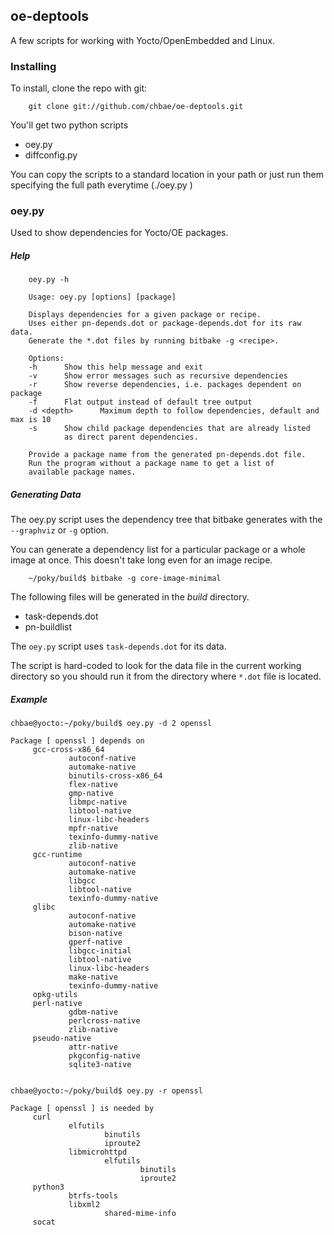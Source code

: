 ## oe-deptools

A few scripts for working with Yocto/OpenEmbedded and Linux.

###  Installing

To install, clone the repo with git:

        git clone git://github.com/chbae/oe-deptools.git

You'll get two python scripts

* oey.py
* diffconfig.py

You can copy the scripts to a standard location in your path or just
run them specifying the full path everytime (./oey.py <args>)

###  oey.py

Used to show dependencies for Yocto/OE packages.
 
#####  Help

        oey.py -h

        Usage: oey.py [options] [package]

        Displays dependencies for a given package or recipe.
        Uses either pn-depends.dot or package-depends.dot for its raw data.
        Generate the *.dot files by running bitbake -g <recipe>.

        Options:
        -h      Show this help message and exit
        -v      Show error messages such as recursive dependencies
        -r      Show reverse dependencies, i.e. packages dependent on package
        -f      Flat output instead of default tree output
        -d <depth>      Maximum depth to follow dependencies, default and max is 10
        -s      Show child package dependencies that are already listed
                as direct parent dependencies.

        Provide a package name from the generated pn-depends.dot file.
        Run the program without a package name to get a list of
        available package names.



#####  Generating Data

The oey.py script uses the dependency tree that bitbake generates with
the `--graphviz` or `-g` option. 

You can generate a dependency list for a particular package or a whole image
at once. This doesn't take long even for an image recipe.

        ~/poky/build$ bitbake -g core-image-minimal


The following files will be generated in the *build* directory.

* task-depends.dot
* pn-buildlist

The `oey.py` script uses `task-depends.dot`
for its data.

The script is hard-coded to look for the data file in the current
working directory so you should run it from the directory where
`*.dot` file is located.


#####  Example

    chbae@yocto:~/poky/build$ oey.py -d 2 openssl

    Package [ openssl ] depends on
         gcc-cross-x86_64
                 autoconf-native
                 automake-native
                 binutils-cross-x86_64
                 flex-native
                 gmp-native
                 libmpc-native
                 libtool-native
                 linux-libc-headers
                 mpfr-native
                 texinfo-dummy-native
                 zlib-native
         gcc-runtime
                 autoconf-native
                 automake-native
                 libgcc
                 libtool-native
                 texinfo-dummy-native
         glibc
                 autoconf-native
                 automake-native
                 bison-native
                 gperf-native
                 libgcc-initial
                 libtool-native
                 linux-libc-headers
                 make-native
                 texinfo-dummy-native
         opkg-utils
         perl-native
                 gdbm-native
                 perlcross-native
                 zlib-native
         pseudo-native
                 attr-native
                 pkgconfig-native
                 sqlite3-native


    chbae@yocto:~/poky/build$ oey.py -r openssl

    Package [ openssl ] is needed by
         curl
                 elfutils
                         binutils
                         iproute2
                 libmicrohttpd
                         elfutils
                                 binutils
                                 iproute2
         python3
                 btrfs-tools
                 libxml2
                         shared-mime-info
         socat
